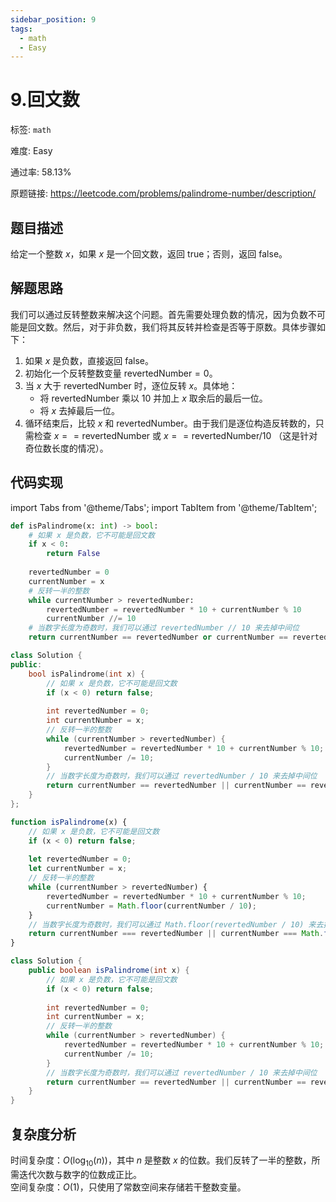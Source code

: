 ```yaml
---
sidebar_position: 9
tags:
  - math
  - Easy
---
```


# 9.回文数

标签: `math`

难度: Easy

通过率: 58.13%

原题链接: https://leetcode.com/problems/palindrome-number/description/

## 题目描述
给定一个整数 $x$，如果 $x$ 是一个回文数，返回 true；否则，返回 false。

## 解题思路
我们可以通过反转整数来解决这个问题。首先需要处理负数的情况，因为负数不可能是回文数。然后，对于非负数，我们将其反转并检查是否等于原数。具体步骤如下：  
1. 如果 $x$ 是负数，直接返回 false。  
2. 初始化一个反转整数变量 $\text{revertedNumber} = 0$。  
3. 当 $x$ 大于 $\text{revertedNumber}$ 时，逐位反转 $x$。具体地：  
   - 将 $\text{revertedNumber}$ 乘以 10 并加上 $x$ 取余后的最后一位。  
   - 将 $x$ 去掉最后一位。  
4. 循环结束后，比较 $x$ 和 $\text{revertedNumber}$。由于我们是逐位构造反转数的，只需检查 $x == \text{revertedNumber}$ 或 $x == \text{revertedNumber} / 10$ （这是针对奇位数长度的情况）。

## 代码实现
import Tabs from '@theme/Tabs';
import TabItem from '@theme/TabItem';

<Tabs>
<TabItem value="python" label="Python">

```python
def isPalindrome(x: int) -> bool:
    # 如果 x 是负数，它不可能是回文数
    if x < 0:
        return False
    
    revertedNumber = 0
    currentNumber = x
    # 反转一半的整数
    while currentNumber > revertedNumber:
        revertedNumber = revertedNumber * 10 + currentNumber % 10
        currentNumber //= 10
    # 当数字长度为奇数时，我们可以通过 revertedNumber // 10 来去掉中间位
    return currentNumber == revertedNumber or currentNumber == revertedNumber // 10
```

</TabItem>
<TabItem value="cpp" label="C++">

```cpp
class Solution {
public:
    bool isPalindrome(int x) {
        // 如果 x 是负数，它不可能是回文数
        if (x < 0) return false;
        
        int revertedNumber = 0;
        int currentNumber = x;
        // 反转一半的整数
        while (currentNumber > revertedNumber) {
            revertedNumber = revertedNumber * 10 + currentNumber % 10;
            currentNumber /= 10;
        }
        // 当数字长度为奇数时，我们可以通过 revertedNumber / 10 来去掉中间位
        return currentNumber == revertedNumber || currentNumber == revertedNumber / 10;
    }
};
```

</TabItem>
<TabItem value="javascript" label="JavaScript">

```javascript
function isPalindrome(x) {
    // 如果 x 是负数，它不可能是回文数
    if (x < 0) return false;
    
    let revertedNumber = 0;
    let currentNumber = x;
    // 反转一半的整数
    while (currentNumber > revertedNumber) {
        revertedNumber = revertedNumber * 10 + currentNumber % 10;
        currentNumber = Math.floor(currentNumber / 10);
    }
    // 当数字长度为奇数时，我们可以通过 Math.floor(revertedNumber / 10) 来去掉中间位
    return currentNumber === revertedNumber || currentNumber === Math.floor(revertedNumber / 10);
}
```

</TabItem>
<TabItem value="java" label="Java">

```java
class Solution {
    public boolean isPalindrome(int x) {
        // 如果 x 是负数，它不可能是回文数
        if (x < 0) return false;
        
        int revertedNumber = 0;
        int currentNumber = x;
        // 反转一半的整数
        while (currentNumber > revertedNumber) {
            revertedNumber = revertedNumber * 10 + currentNumber % 10;
            currentNumber /= 10;
        }
        // 当数字长度为奇数时，我们可以通过 revertedNumber / 10 来去掉中间位
        return currentNumber == revertedNumber || currentNumber == revertedNumber / 10;
    }
}
```

</TabItem>
</Tabs>

## 复杂度分析
时间复杂度：$O(\log_{10}(n))$，其中 $n$ 是整数 $x$ 的位数。我们反转了一半的整数，所需迭代次数与数字的位数成正比。  
空间复杂度：$O(1)$，只使用了常数空间来存储若干整数变量。
